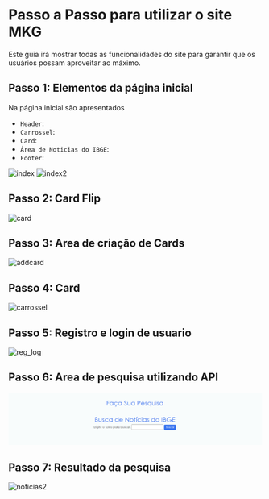 # Passo a Passo para utilizar o site MKG

Este guia irá mostrar todas as funcionalidades do site para garantir que os usuários possam aproveitar ao máximo.

## Passo 1: Elementos da página inicial

Na página inicial são apresentados 
   - `Header`: 
   - `Carrossel`:
   - `Card`:
   - `Área de Noticias do IBGE`:
   - `Footer`:

![index](./img/sitemkg.png "Index do site")
![index2](./img/sitemkg2.png "Index do site")

## Passo 2: Card Flip

![card](./img/card.png "Card do site")

## Passo 3: Area de criação de Cards

![addcard](./img/addcard.png "Adicionar Card")

## Passo 4: Card 

![carrossel](./img/carrossel.png "Carrossel")

## Passo 5: Registro e login de usuario 

![reg_log](./img/reg_log.png "Login e Register")

## Passo 6: Area de pesquisa utilizando API

![noticias](./img/noticias.png "Card do site")

## Passo 7: Resultado da pesquisa

![noticias2](./img/noticias2.png "Card do site")